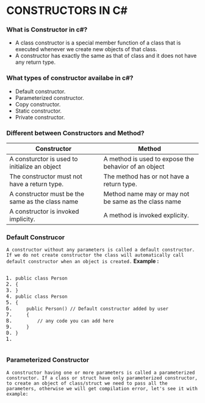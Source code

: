 # CONSTRUCTORS IN C#

### What is Constructor in c#?
- A class constructor is a special member function of a class that is executed whenever we create new objects of that class. 
- A constructor has exactly the same as that of class and it does not have any return type.

### What types of constructor availabe in c#?
- Default constructor.
- Parameterized constructor.
- Copy constructor.
- Static constructor.
- Private constructor.

### Different between Constructors and Method?
 | Constructor |Method|
 | ----------- | ---------- |
 | A consturctor is used to initialize an object | A method is used to expose the behavior of an object |
 | The constructor must not have a return type. | The method has or not have a return type. |
 | A constructor must be the same as the class name | Method name may or may not be same as the class name |
 | A constructor is invoked implicity. | A method is invoked explicity. |

### Default Construcor
`A constructor without any parameters is called a default constructor. If we do not create constructor the class will automatically call default constructor when an object is created.`
**Example :**
<pre class="prettyprint linenums:1"><ol class="linenums"><li class="L0"><code class="default prettyprint"><span class="kwd">public</span><span class="pln"> </span><span class="kwd">class</span><span class="pln"> </span><span class="typ">Person</span><span class="pln"></span><br></code></li><li class="L1"><code class="default prettyprint"><span class="pln"></span><span class="pun">{</span><span class="pln"></span><br></code></li><li class="L2"><code class="default prettyprint"><span class="pln"></span><span class="pun">}</span><span class="pln"> </span><br></code></li><li class="L3"><code class="default prettyprint"><span class="pln"></span><span class="kwd">public</span><span class="pln"> </span><span class="kwd">class</span><span class="pln"> </span><span class="typ">Person</span><span class="pln"></span><br></code></li><li class="L4"><code class="default prettyprint"><span class="pln"></span><span class="pun">{</span><span class="pln"></span><br></code></li><li class="L5"><code class="default prettyprint"><span class="pln">&nbsp; &nbsp; </span><span class="kwd">public</span><span class="pln"> </span><span class="typ">Person</span><span class="pun">()</span><span class="pln"> </span><span class="com">// Default constructor added by user</span><span class="pln"></span><br></code></li><li class="L6"><code class="default prettyprint"><span class="pln">&nbsp; &nbsp; </span><span class="pun">{</span><span class="pln"></span><br></code></li><li class="L7"><code class="default prettyprint"><span class="pln">&nbsp; &nbsp; &nbsp; &nbsp; </span><span class="com">// any code you can add here</span><span class="pln"></span><br></code></li><li class="L8"><code class="default prettyprint"><span class="pln">&nbsp; &nbsp; </span><span class="pun">}</span><span class="pln"></span><br></code></li><li class="L9"><code class="default prettyprint"><span class="pln"></span><span class="pun">}</span><span class="pln"> </span><br></code></li><li class="L0"><code class="default prettyprint"><span class="pln"></span></code></li></ol></pre>

### Parameterized Constructor

`A constructor having one or more parameters is called a parameterized constructor. If a class or struct have only parameterized constructor, to create an object of class/struct we need to pass all the parameters, otherwise we will get compilation error, let's see it with example:`
